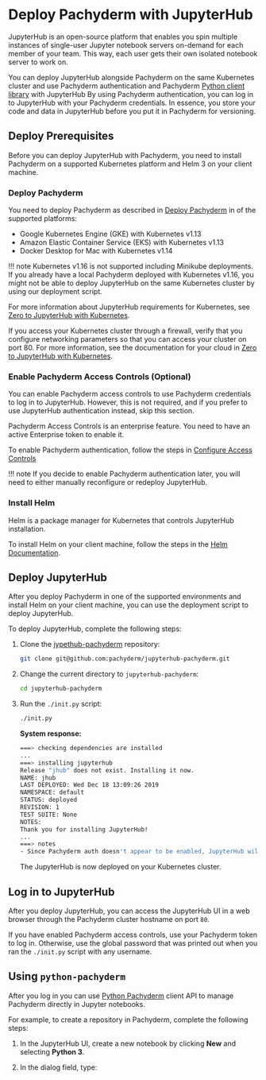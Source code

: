 # Deploy Pachyderm with JupyterHub

JupyterHub is an open-source platform that enables you
spin multiple instances of single-user Jupyter notebook
servers on-demand for each member of your team.
This way, each user gets their own isolated notebook server
to work on.

You can deploy JupyterHub alongside Pachyderm
on the same Kubernetes cluster and use Pachyderm authentication
and Pachyderm [Python client library]() with JupyterHub
By using Pachyderm authentication, you can log in to JupyterHub with
your Pachyderm credentials. In essence, you store your code and
data in JupyterHub before you put it in Pachyderm for versioning.

## Deploy Prerequisites

Before you can deploy JupyterHub with Pachyderm, you need to
install Pachyderm on a supported Kubernetes platform and Helm 3
on your client machine.

### Deploy Pachyderm

You need to deploy Pachyderm as described in [Deploy Pachyderm]()
in of the supported platforms:

- Google Kubernetes Engine (GKE) with Kubernetes v1.13
- Amazon Elastic Container Service (EKS) with Kubernetes v1.13
- Docker Desktop for Mac with Kubernetes v1.14

!!! note
    Kubernetes v1.16 is not supported including Minikube deployments.
    If you already have a local Pachyderm deployed with Kubernetes v1.16,
    you might not be able to deploy JupyterHub on the same Kubernetes
    cluster by using our deployment script.

For more information about JupyterHub requirements for Kubernetes,
see [Zero to JupyterHub with Kubernetes](https://zero-to-jupyterhub.readthedocs.io/en/latest/).

If you access your Kubernetes cluster through a firewall, verify that
you configure networking parameters so that you can access your cluster
on port 80. For more information, see the documentation for your
cloud in [Zero to JupyterHub with Kubernetes](https://zero-to-jupyterhub.readthedocs.io/en/latest/create-k8s-cluster.html).

### Enable Pachyderm Access Controls (Optional)

You can enable Pachyderm access controls to use Pachyderm credentials
to log in to JupyterHub. However, this
is not required, and if you prefer to use JupyterHub authentication
instead, skip this section.

Pachyderm Access Controls is an enterprise feature. You need to have
an active Enterprise token to enable it.

To enable Pachyderm authentication, follow the steps in
[Configure Access Controls](https://docs.pachyderm.com/latest/enterprise/auth/auth/)

!!! note
    If you decide to enable Pachyderm authentication later, you
    will need to either manually reconfigure or redeploy JupyterHub.

### Install Helm

Helm is a package manager for Kubernetes that controls JupyterHub
installation.

To install Helm on your client machine, follow the steps in the
[Helm Documentation](https://helm.sh/docs/intro/install/).

## Deploy JupyterHub

After you deploy Pachyderm in one of the supported environments and
install Helm on your client machine, you can use the deployment script
to deploy JupyterHub.

To deploy JupyterHub, complete the following steps:

1. Clone the [jypethub-pachyderm]( https://github.com/pachyderm/jupyterhub-pachyderm)
repository:

   ```bash
   git clone git@github.com:pachyderm/jupyterhub-pachyderm.git
   ```

1. Change the current directory to `jupyterhub-pachyderm`:

   ```bash
   cd jupyterhub-pachyderm
   ```

1. Run the `./init.py` script:

   ```bash
   ./init.py
   ```

   **System response:**

   ```bash
   ===> checking dependencies are installed
   ...
   ===> installing jupyterhub
   Release "jhub" does not exist. Installing it now.
   NAME: jhub
   LAST DEPLOYED: Wed Dec 18 13:09:26 2019
   NAMESPACE: default
   STATUS: deployed
   REVISION: 1
   TEST SUITE: None
   NOTES:
   Thank you for installing JupyterHub!
   ...
   ===> notes
   - Since Pachyderm auth doesn't appear to be enabled, JupyterHub will expect the following global password for users: XXXXXXXXXXXXXXXXXXXXX
   ```

   The JupyterHub is now deployed on your Kubernetes cluster.

## Log in to JupyterHub

After you deploy JupyterHub, you can access the JupyterHub UI
in a web browser through the Pachyderm cluster hostname on port
`80`.

If you have enabled Pachyderm access controls, use your Pachyderm
token to log in. Otherwise, use the global password
that was printed out when you ran the `./init.py` script with any
username.

## Using `python-pachyderm`

After you log in you can use [Python Pachyderm](https://pachyderm.github.io/python-pachyderm/python_pachyderm.m.html#header-functions)
client API to manage Pachyderm directly in Jupyter notebooks.

For example, to create a repository in Pachyderm, complete the following
steps:

1. In the JupyterHub UI, create a new notebook by clicking **New**
and selecting **Python 3**.
1. In the dialog field, type:

   ```bash

   ```


